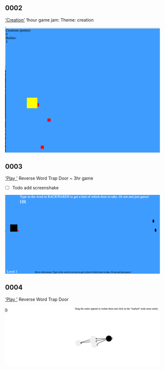 

## 0002
['Creation'](https://jasonify.github.io/1-hour-Jams/002-js-game-creation/)
1hour game jam:
Theme: creation

![game creation screenshot](002-js-game-creation/screenshot.png)

## 0003
['Play '](https://jasonify.github.io/1-hour-Jams/003-js-game-doors/) Reverse Word Trap Door
  ~ 3hr game
- [ ] Todo add screenshake

![game doors](003-js-game-doors/screenshot.png)

## 0004
['Play '](https://jasonify.github.io/1-hour-Jams/004-isolation/) Reverse Word Trap Door

![game isoltaiton](004-isolation//screenshot.png)
